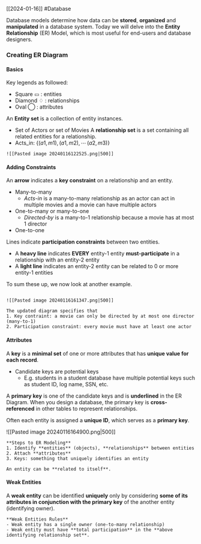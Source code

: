 [[2024-01-16]] #Database 

Database models determine how data can be **stored**, **organized** and **manipulated** in a database system. Today we will delve into the **Entity Relationship** (ER) Model, which is most useful for end-users and database designers.

### Creating ER Diagram 
#### Basics
Key legends as followed:
- Square ▭ : entities
- Diamond ♢ : relationships
- Oval ⃝ : attributes

An **Entity set** is a collection of entity instances.
- Set of Actors or set of Movies
A **relationship set** is a set containing all related entities for a relationship.
- Acts_in: $\{(a1,m1), (a1,m2), \cdots\, (a2, m3)\}$

```ad-example
![[Pasted image 20240116122525.png|500]]
```

#### Adding Constraints
An **arrow** indicates a **key constraint** on a relationship and an entity.
- Many-to-many
	- *Acts-in* is a many-to-many relationship as an actor can act in multiple movies and a movie can have multiple actors
- One-to-many or many-to-one
	- *Directed-by* is a many-to-1 relationship because a movie has at most 1 director
- One-to-one

Lines indicate **participation constraints** between two entities. 
- A **heavy line** indicates **EVERY** entity-1 entity **must-participate** in a relationship with an entity-2 entity 
- A **light line** indicates an entity-2 entity can be related to 0 or more entity-1 entities

To sum these up, we now look at another example.

```ad-example

![[Pasted image 20240116161347.png|500]]

The updated diagram specifies that
1. Key contraint: a movie can only be directed by at most one director (many-to-1)
2. Participation constraint: every movie must have at least one actor
```

#### Attributes 
A **key** is a **minimal set** of one or more attributes that has **unique value for each record**.
- Candidate keys are potential keys
	- E.g. students in a student database have multiple potential keys such as student ID, log name, SSN, etc.

A **primary key** is one of the candidate keys and is **underlined** in the ER Diagram. When you design a database, the primary key is **cross-referenced** in other tables to represent relationships.

Often each entity is assigned a **unique ID**, which serves as a **primary key**.

![[Pasted image 20240116164900.png|500]]

```ad-summary
**Steps to ER Modeling**
1. Identify **entities** (objects), **relationships** between entities 
2. Attach **attributes**  
3. Keys: something that uniquely identifies an entity
```

```ad-note
An entity can be **related to itself**.
```

#### Weak Entities 
A **weak entity** can be identified **uniquely** only by considering **some of its attributes in conjunction with the primary key** of the another entity (identifying owner).

```ad-summary
**Weak Entities Rules**
- Weak entity has a single owner (one-to-many relationship)
- Weak entity must have **total participation** in the **above identifying relationship set**.
```